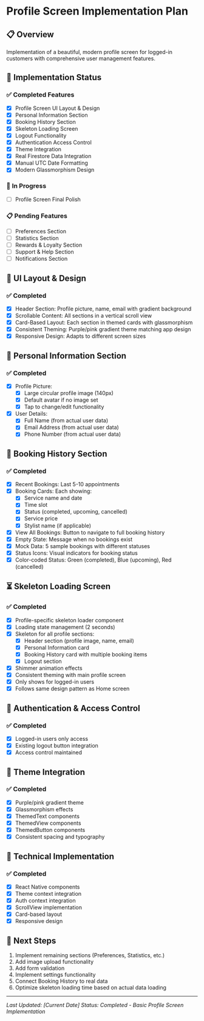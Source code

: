 # Profile Screen Implementation Plan

## 📋 Overview
Implementation of a beautiful, modern profile screen for logged-in customers with comprehensive user management features.

## 🎯 Implementation Status

### ✅ **Completed Features**
- [x] Profile Screen UI Layout & Design
- [x] Personal Information Section
- [x] Booking History Section
- [x] Skeleton Loading Screen
- [x] Logout Functionality
- [x] Authentication Access Control
- [x] Theme Integration
- [x] Real Firestore Data Integration
- [x] Manual UTC Date Formatting
- [x] Modern Glassmorphism Design

### 🚧 **In Progress**
- [ ] Profile Screen Final Polish

### 📋 **Pending Features**
- [ ] Preferences Section
- [ ] Statistics Section
- [ ] Rewards & Loyalty Section
- [ ] Support & Help Section
- [ ] Notifications Section

## 🎨 UI Layout & Design

### ✅ **Completed**
- [x] Header Section: Profile picture, name, email with gradient background
- [x] Scrollable Content: All sections in a vertical scroll view
- [x] Card-Based Layout: Each section in themed cards with glassmorphism
- [x] Consistent Theming: Purple/pink gradient theme matching app design
- [x] Responsive Design: Adapts to different screen sizes

## 👤 Personal Information Section

### ✅ **Completed**
- [x] Profile Picture:
  - [x] Large circular profile image (140px)
  - [x] Default avatar if no image set
  - [x] Tap to change/edit functionality
- [x] User Details:
  - [x] Full Name (from actual user data)
  - [x] Email Address (from actual user data)
  - [x] Phone Number (from actual user data)

## 📅 Booking History Section

### ✅ **Completed**
- [x] Recent Bookings: Last 5-10 appointments
- [x] Booking Cards: Each showing:
  - [x] Service name and date
  - [x] Time slot
  - [x] Status (completed, upcoming, cancelled)
  - [x] Service price
  - [x] Stylist name (if applicable)
- [x] View All Bookings: Button to navigate to full booking history
- [x] Empty State: Message when no bookings exist
- [x] Mock Data: 5 sample bookings with different statuses
- [x] Status Icons: Visual indicators for booking status
- [x] Color-coded Status: Green (completed), Blue (upcoming), Red (cancelled)

## ⏳ Skeleton Loading Screen

### ✅ **Completed**
- [x] Profile-specific skeleton loader component
- [x] Loading state management (2 seconds)
- [x] Skeleton for all profile sections:
  - [x] Header section (profile image, name, email)
  - [x] Personal Information card
  - [x] Booking History card with multiple booking items
  - [x] Logout section
- [x] Shimmer animation effects
- [x] Consistent theming with main profile screen
- [x] Only shows for logged-in users
- [x] Follows same design pattern as Home screen

## 🔐 Authentication & Access Control

### ✅ **Completed**
- [x] Logged-in users only access
- [x] Existing logout button integration
- [x] Access control maintained

## 🎨 Theme Integration

### ✅ **Completed**
- [x] Purple/pink gradient theme
- [x] Glassmorphism effects
- [x] ThemedText components
- [x] ThemedView components
- [x] ThemedButton components
- [x] Consistent spacing and typography

## 📱 Technical Implementation

### ✅ **Completed**
- [x] React Native components
- [x] Theme context integration
- [x] Auth context integration
- [x] ScrollView implementation
- [x] Card-based layout
- [x] Responsive design

## 🎯 Next Steps
1. Implement remaining sections (Preferences, Statistics, etc.)
2. Add image upload functionality
3. Add form validation
4. Implement settings functionality
5. Connect Booking History to real data
6. Optimize skeleton loading time based on actual data loading

---
*Last Updated: [Current Date]*
*Status: Completed - Basic Profile Screen Implementation*
